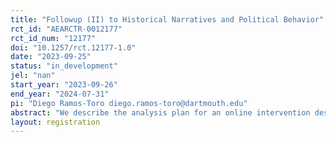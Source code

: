 ```yaml
---
title: "Followup (II) to Historical Narratives and Political Behavior"
rct_id: "AEARCTR-0012177"
rct_id_num: "12177"
doi: "10.1257/rct.12177-1.0"
date: "2023-09-25"
status: "in_development"
jel: "nan"
start_year: "2023-09-26"
end_year: "2024-07-31"
pi: "Diego Ramos-Toro diego.ramos-toro@dartmouth.edu"
abstract: "We describe the analysis plan for an online intervention designed to examine the effects of exposure to historical narratives representing the views of different demographics on the political polarization of white Americans. Our protocol will also enable an exploratory analysis of the effects of these narratives on the political attitudes of African Americans. The study is a follow-up that builds on two previous rounds of data collection (AEARCTR-0009108 & AEARCTR-0011305), asking similar questions from a different set of participants recruited through a different platform (Dynata). "
layout: registration
---
```


